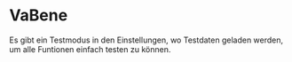 # VaBene
Es gibt ein Testmodus in den Einstellungen, wo Testdaten geladen werden, um alle Funtionen einfach testen zu können.
